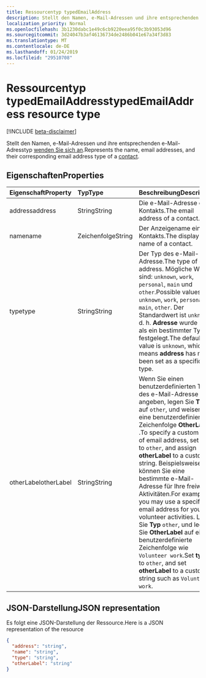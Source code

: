 ```yaml
---
title: Ressourcentyp typedEmailAddress
description: Stellt den Namen, e-Mail-Adressen und ihre entsprechenden e-Mail-Adresstyp eines Kontakts an.
localization_priority: Normal
ms.openlocfilehash: 3b1230dabc1e49c6cb9220eea95f0c3b93053d96
ms.sourcegitcommit: 3d24047b3af46136734de2486b041e67a34f3d83
ms.translationtype: MT
ms.contentlocale: de-DE
ms.lasthandoff: 01/24/2019
ms.locfileid: "29510708"
---
```

# <a name="typedemailaddress-resource-type"></a><span data-ttu-id="83a63-103">Ressourcentyp typedEmailAddress</span><span class="sxs-lookup"><span data-stu-id="83a63-103">typedEmailAddress resource type</span></span>

[!INCLUDE [beta-disclaimer](../../includes/beta-disclaimer.md)]

<span data-ttu-id="83a63-104">Stellt den Namen, e-Mail-Adressen und ihre entsprechenden e-Mail-Adresstyp [wenden Sie sich an](contact.md).</span><span class="sxs-lookup"><span data-stu-id="83a63-104">Represents the name, email addresses, and their corresponding email address type of a [contact](contact.md).</span></span>

## <a name="properties"></a><span data-ttu-id="83a63-105">Eigenschaften</span><span class="sxs-lookup"><span data-stu-id="83a63-105">Properties</span></span>
| <span data-ttu-id="83a63-106">Eigenschaft</span><span class="sxs-lookup"><span data-stu-id="83a63-106">Property</span></span>     | <span data-ttu-id="83a63-107">Typ</span><span class="sxs-lookup"><span data-stu-id="83a63-107">Type</span></span>   |<span data-ttu-id="83a63-108">Beschreibung</span><span class="sxs-lookup"><span data-stu-id="83a63-108">Description</span></span>|
|:---------------|:--------|:----------|
|<span data-ttu-id="83a63-109">address</span><span class="sxs-lookup"><span data-stu-id="83a63-109">address</span></span>|<span data-ttu-id="83a63-110">String</span><span class="sxs-lookup"><span data-stu-id="83a63-110">String</span></span>|<span data-ttu-id="83a63-111">Die e-Mail-Adresse eines Kontakts.</span><span class="sxs-lookup"><span data-stu-id="83a63-111">The email address of a contact.</span></span>|
|<span data-ttu-id="83a63-112">name</span><span class="sxs-lookup"><span data-stu-id="83a63-112">name</span></span>|<span data-ttu-id="83a63-113">Zeichenfolge</span><span class="sxs-lookup"><span data-stu-id="83a63-113">String</span></span>|<span data-ttu-id="83a63-114">Der Anzeigename eines Kontakts.</span><span class="sxs-lookup"><span data-stu-id="83a63-114">The display name of a contact.</span></span>|
|<span data-ttu-id="83a63-115">type</span><span class="sxs-lookup"><span data-stu-id="83a63-115">type</span></span> |<span data-ttu-id="83a63-116">String</span><span class="sxs-lookup"><span data-stu-id="83a63-116">String</span></span> |<span data-ttu-id="83a63-117">Der Typ des e-Mail-Adresse.</span><span class="sxs-lookup"><span data-stu-id="83a63-117">The type of email address.</span></span> <span data-ttu-id="83a63-118">Mögliche Werte sind: `unknown`, `work`, `personal`, `main` und `other`.</span><span class="sxs-lookup"><span data-stu-id="83a63-118">Possible values are: `unknown`, `work`, `personal`, `main`, `other`.</span></span> <span data-ttu-id="83a63-119">Der Standardwert ist `unknown`, d. h. **Adresse** wurde nicht als ein bestimmter Typ festgelegt.</span><span class="sxs-lookup"><span data-stu-id="83a63-119">The default value is `unknown`, which means **address** has not been set as a specific type.</span></span> |
|<span data-ttu-id="83a63-120">otherLabel</span><span class="sxs-lookup"><span data-stu-id="83a63-120">otherLabel</span></span> |<span data-ttu-id="83a63-121">String</span><span class="sxs-lookup"><span data-stu-id="83a63-121">String</span></span>  |<span data-ttu-id="83a63-122">Wenn Sie einen benutzerdefinierten Typ des e-Mail-Adresse angeben, legen Sie **Typ** auf `other`, und weisen Sie eine benutzerdefinierte Zeichenfolge **OtherLabel** .</span><span class="sxs-lookup"><span data-stu-id="83a63-122">To specify a custom type of email address, set **type** to `other`, and assign **otherLabel** to a custom string.</span></span> <span data-ttu-id="83a63-123">Beispielsweise können Sie eine bestimmte e-Mail-Adresse für Ihre freiwillige Aktivitäten.</span><span class="sxs-lookup"><span data-stu-id="83a63-123">For example, you may use a specific email address for your volunteer activities.</span></span> <span data-ttu-id="83a63-124">Legen Sie **Typ** `other`, und legen Sie **OtherLabel** auf eine benutzerdefinierte Zeichenfolge wie `Volunteer work`.</span><span class="sxs-lookup"><span data-stu-id="83a63-124">Set **type** to `other`, and set **otherLabel** to a custom string such as `Volunteer work`.</span></span> |

## <a name="json-representation"></a><span data-ttu-id="83a63-125">JSON-Darstellung</span><span class="sxs-lookup"><span data-stu-id="83a63-125">JSON representation</span></span>

<span data-ttu-id="83a63-126">Es folgt eine JSON-Darstellung der Ressource.</span><span class="sxs-lookup"><span data-stu-id="83a63-126">Here is a JSON representation of the resource</span></span>

<!-- {
  "blockType": "resource",
  "optionalProperties": [

  ],
  "@odata.type": "microsoft.graph.typedEmailAddress"
}-->

```json
{
  "address": "string",
  "name": "string",
  "type": "string",
  "otherLabel": "string"
}

```

<!-- uuid: 8fcb5dbc-d5aa-4681-8e31-b001d5168d79
2015-10-25 14:57:30 UTC -->
<!--
{
  "type": "#page.annotation",
  "description": "emailAddress resource",
  "keywords": "",
  "section": "documentation",
  "tocPath": "",
  "suppressions": [
    "Error: /api-reference/beta/resources/typedemailaddress.md:\r\n      Exception processing links.\r\n    System.ArgumentException: Link Definition was null. Link text: !INCLUDE [beta-disclaimer](../../includes/beta-disclaimer.md)\r\n      at ApiDoctor.Validation.DocFile.get_LinkDestinations()\r\n      at ApiDoctor.Validation.DocSet.ValidateLinks(Boolean includeWarnings, String[] relativePathForFiles, IssueLogger issues, Boolean requireFilenameCaseMatch, Boolean printOrphanedFiles)"
  ]
}
-->
